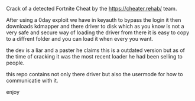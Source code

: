 Crack of a detected Fortnite Cheat by the https://cheater.rehab/ team.

After using a 0day exploit we have in keyauth to bypass the login it then downloads kdmapper and there driver to disk which as you know is not a very safe and secure way of loading the driver from there it is easy to copy to a diffrent folder and you can load it when every you want.

the dev is a liar and a paster he claims this is a outdated version but as of the time of cracking it was the most recent loader he had been selling to people.

this repo contains not only there driver but also the usermode for how to communicatie with it.

enjoy

